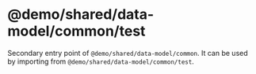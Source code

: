 # @demo/shared/data-model/common/test

Secondary entry point of `@demo/shared/data-model/common`. It can be used by importing from `@demo/shared/data-model/common/test`.
